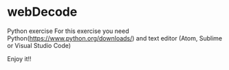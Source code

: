 # webDecode
Python exercise
For this exercise you need Python(https://www.python.org/downloads/) and text editor (Atom, Sublime or Visual Studio Code)

Enjoy it!!
